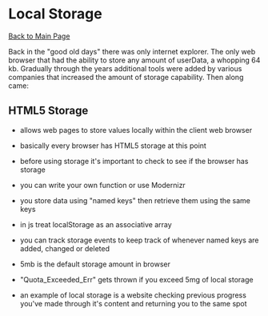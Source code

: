# Local Storage

[Back to Main Page](README.md)

Back in the "good old days" there was only internet explorer. The only web browser that had the ability to store any amount of userData, a whopping 64 kb. Gradually through the years additional tools were added by various companies that increased the amount of storage capability. Then along came:

## HTML5 Storage

- allows web pages to store values locally within the client web browser

- basically every browser has HTML5 storage at this point

- before using storage it's important to check to see if the browser has storage

- you can write your own function or use Modernizr

- you store data using "named keys" then retrieve them using the same keys

- in js treat localStorage as an associative array

- you can track storage events to keep track of whenever named keys are added, changed or deleted

- 5mb is the default storage amount in browser

- "Quota_Exceeded_Err" gets thrown if you exceed 5mg of local storage

- an example of local storage is a website checking previous progress you've made through it's content and returning you to the same spot
